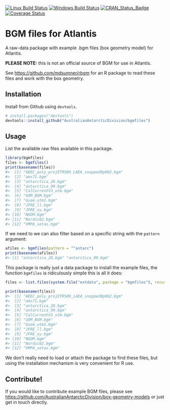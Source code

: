 [![Linux Build Status](https://travis-ci.org/AustralianAntarcticDivision/bgmfiles.svg?branch=master)](https://travis-ci.org/AustralianAntarcticDivision/bgmfiles) [![Windows Build Status](https://ci.appveyor.com/api/projects/status/github/AustralianAntarcticDivision/bgmfiles?branch=master&svg=true)](https://ci.appveyor.com/project/AustralianAntarcticDivision/bgmfiles) [![CRAN\_Status\_Badge](http://www.r-pkg.org/badges/version/bgmfiles)](https://cran.r-project.org/package=bgmfiles) [![Coverage Status](https://img.shields.io/codecov/c/github/AustralianAntarcticDivision/bgmfiles/master.svg)](https://codecov.io/github/AustralianAntarcticDivision/bgmfiles?branch=master)

<!-- README.md is generated from README.Rmd. Please edit that file -->
BGM files for Atlantis
======================

A raw-data package with example .bgm files (box geometry model) for Atlantis.

**PLEASE NOTE:** this is not an official source of BGM for use in Atlantis.

See <https://github.com/mdsumner/rbgm> for an R package to read these files and work with the box geometry.

Installation
------------

Install from Github using `devtools`.

``` r
# install.packages("devtools")
devtools::install_github("AustralianAntarcticDivision/bgmfiles")
```

Usage
-----

List the available raw files available in this package.

``` r
library(bgmfiles)
files <- bgmfiles()
print(basename(files))
#>  [1] "AEEC_poly_projETRS89_LAEA_snapped0p002.bgm"
#>  [2] "ams71.bgm"                                 
#>  [3] "antarctica_28.bgm"                         
#>  [4] "antarctica_99.bgm"                         
#>  [5] "CalCurrentV3_utm.bgm"                      
#>  [6] "GOM_BGM.bgm"                               
#>  [7] "Guam_utm1.bgm"                             
#>  [8] "JFRE_ll.bgm"                               
#>  [9] "JFRE_xy.bgm"                               
#> [10] "NGOM.bgm"                                  
#> [11] "Nordic02.bgm"                              
#> [12] "VMPA_setas.bgm"
```

If we need to we can also filter based on a specific string with the `pattern` argument:

``` r
afiles <- bgmfiles(pattern = "^antarc")
print(basename(afiles))
#> [1] "antarctica_28.bgm" "antarctica_99.bgm"
```

This package is really just a data package to install the example files, the function `bgmfiles` is ridiculously simple this is all it does:

``` r
files <- list.files(system.file("extdata", package = "bgmfiles"), recursive = TRUE, full.names = TRUE)

print(basename(files))
#>  [1] "AEEC_poly_projETRS89_LAEA_snapped0p002.bgm"
#>  [2] "ams71.bgm"                                 
#>  [3] "antarctica_28.bgm"                         
#>  [4] "antarctica_99.bgm"                         
#>  [5] "CalCurrentV3_utm.bgm"                      
#>  [6] "GOM_BGM.bgm"                               
#>  [7] "Guam_utm1.bgm"                             
#>  [8] "JFRE_ll.bgm"                               
#>  [9] "JFRE_xy.bgm"                               
#> [10] "NGOM.bgm"                                  
#> [11] "Nordic02.bgm"                              
#> [12] "VMPA_setas.bgm"
```

We don't really need to load or attach the package to find these files, but using the installation mechanism is very convenient for R use.

Contribute!
-----------

If you would like to contribute example BGM files, please see <https://github.com/AustralianAntarcticDivision/box-geometry-models> or just get in touch directly.
